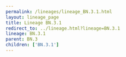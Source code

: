 ```yaml
---
permalink: /lineages/lineage_BN.3.1.html
layout: lineage_page
title: Lineage BN.3.1
redirect_to: ../lineage.html?lineage=BN.3.1
lineage: BN.3.1
parent: BN.3
children: ['BN.3.1']
---
```

